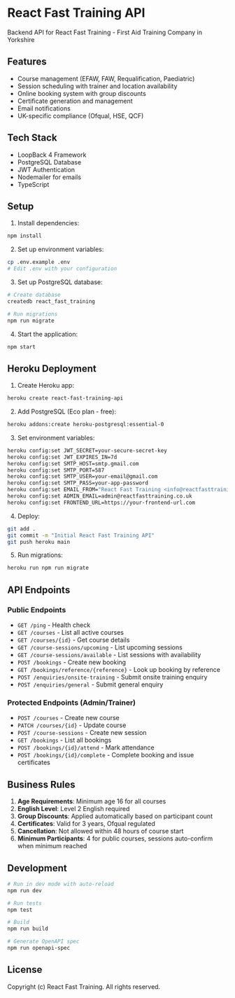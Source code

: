 # React Fast Training API

Backend API for React Fast Training - First Aid Training Company in Yorkshire

## Features

- Course management (EFAW, FAW, Requalification, Paediatric)
- Session scheduling with trainer and location availability
- Online booking system with group discounts
- Certificate generation and management
- Email notifications
- UK-specific compliance (Ofqual, HSE, QCF)

## Tech Stack

- LoopBack 4 Framework
- PostgreSQL Database
- JWT Authentication
- Nodemailer for emails
- TypeScript

## Setup

1. Install dependencies:
```bash
npm install
```

2. Set up environment variables:
```bash
cp .env.example .env
# Edit .env with your configuration
```

3. Set up PostgreSQL database:
```bash
# Create database
createdb react_fast_training

# Run migrations
npm run migrate
```

4. Start the application:
```bash
npm start
```

## Heroku Deployment

1. Create Heroku app:
```bash
heroku create react-fast-training-api
```

2. Add PostgreSQL (Eco plan - free):
```bash
heroku addons:create heroku-postgresql:essential-0
```

3. Set environment variables:
```bash
heroku config:set JWT_SECRET=your-secure-secret-key
heroku config:set JWT_EXPIRES_IN=7d
heroku config:set SMTP_HOST=smtp.gmail.com
heroku config:set SMTP_PORT=587
heroku config:set SMTP_USER=your-email@gmail.com
heroku config:set SMTP_PASS=your-app-password
heroku config:set EMAIL_FROM="React Fast Training <info@reactfasttraining.co.uk>"
heroku config:set ADMIN_EMAIL=admin@reactfasttraining.co.uk
heroku config:set FRONTEND_URL=https://your-frontend-url.com
```

4. Deploy:
```bash
git add .
git commit -m "Initial React Fast Training API"
git push heroku main
```

5. Run migrations:
```bash
heroku run npm run migrate
```

## API Endpoints

### Public Endpoints

- `GET /ping` - Health check
- `GET /courses` - List all active courses
- `GET /courses/{id}` - Get course details
- `GET /course-sessions/upcoming` - List upcoming sessions
- `GET /course-sessions/available` - List sessions with availability
- `POST /bookings` - Create new booking
- `GET /bookings/reference/{reference}` - Look up booking by reference
- `POST /enquiries/onsite-training` - Submit onsite training enquiry
- `POST /enquiries/general` - Submit general enquiry

### Protected Endpoints (Admin/Trainer)

- `POST /courses` - Create new course
- `PATCH /courses/{id}` - Update course
- `POST /course-sessions` - Create new session
- `GET /bookings` - List all bookings
- `POST /bookings/{id}/attend` - Mark attendance
- `POST /bookings/{id}/complete` - Complete booking and issue certificates

## Business Rules

1. **Age Requirements**: Minimum age 16 for all courses
2. **English Level**: Level 2 English required
3. **Group Discounts**: Applied automatically based on participant count
4. **Certificates**: Valid for 3 years, Ofqual regulated
5. **Cancellation**: Not allowed within 48 hours of course start
6. **Minimum Participants**: 4 for public courses, sessions auto-confirm when minimum reached

## Development

```bash
# Run in dev mode with auto-reload
npm run dev

# Run tests
npm test

# Build
npm run build

# Generate OpenAPI spec
npm run openapi-spec
```

## License

Copyright (c) React Fast Training. All rights reserved.
